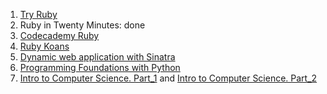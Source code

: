 1. [Try Ruby](https://github.com/kobzarslv/kottans_web_test/blob/master/task_3/task_3_screenshot_1.png)
2. Ruby in Twenty Minutes: done
3. [Codecademy Ruby](https://github.com/kobzarslv/kottans_web_test/blob/master/task_3/task_3_screenshot_2.jpg)
4. [Ruby Koans](https://github.com/kobzarslv/kottans_web_test/blob/master/task_3/task_3_screenshot_3.jpg)
5. [Dynamic web application with Sinatra](https://github.com/kobzarslv/kottans_web_test/blob/master/task_3/task_3_screenshot_4.jpg)
6. [Programming Foundations with Python](https://github.com/kobzarslv/kottans_web_test/blob/master/task_3/task_3_screenshot_5.jpg)
7. [Intro to Computer Science. Part_1](https://github.com/kobzarslv/kottans_web_test/blob/master/task_3/Intro_to_CS_img1.png) and [Intro to Computer Science. Part_2](https://github.com/kobzarslv/kottans_web_test/blob/master/task_3/Intro_to_CS_img2.png)

